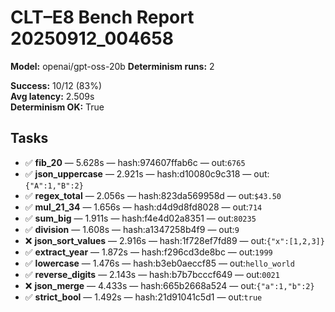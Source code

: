 # CLT–E8 Bench Report 20250912_004658

**Model:** openai/gpt-oss-20b
**Determinism runs:** 2

**Success:** 10/12 (83%)  
**Avg latency:** 2.509s  
**Determinism OK:** True

## Tasks

- ✅ **fib_20** — 5.628s — hash:974607ffab6c — out:`6765`
- ✅ **json_uppercase** — 2.921s — hash:d10080c9c318 — out:`{"A":1,"B":2}`
- ✅ **regex_total** — 2.056s — hash:823da569958d — out:`$43.50`
- ✅ **mul_21_34** — 1.656s — hash:d4d9d8fd8028 — out:`714`
- ✅ **sum_big** — 1.911s — hash:f4e4d02a8351 — out:`80235`
- ✅ **division** — 1.608s — hash:a1347258b4f9 — out:`9`
- ❌ **json_sort_values** — 2.916s — hash:1f728ef7fd89 — out:`{"x":[1,2,3]}`
- ✅ **extract_year** — 1.872s — hash:f296cd3de8bc — out:`1999`
- ✅ **lowercase** — 1.476s — hash:b3eb0aeccf85 — out:`hello_world`
- ✅ **reverse_digits** — 2.143s — hash:b7b7bcccf649 — out:`0021`
- ❌ **json_merge** — 4.433s — hash:665b2668a524 — out:`{"a":1,"b":2}`
- ✅ **strict_bool** — 1.492s — hash:21d91041c5d1 — out:`true`